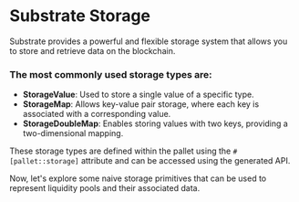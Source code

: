 # Substrate Storage

Substrate provides a powerful and flexible storage system that allows you to store and retrieve data on the blockchain.

### The most commonly used storage types are:
- **StorageValue**: Used to store a single value of a specific type.
- **StorageMap**: Allows key-value pair storage, where each key is associated with a corresponding value.
- **StorageDoubleMap**: Enables storing values with two keys, providing a two-dimensional mapping.

These storage types are defined within the pallet using the `#[pallet::storage]` attribute and can be accessed using
the generated API.

Now, let's explore some naive storage primitives that can be used to represent liquidity pools and their associated data.